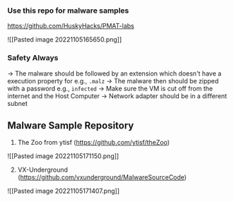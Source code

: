 ### Use this repo for malware samples

https://github.com/HuskyHacks/PMAT-labs

![[Pasted image 20221105165650.png]]

### Safety Always

-> The malware should be followed by an extension which doesn't have a execution property for e.g., `.malz`
-> The malware then should be zipped with a password e.g., `infected`
-> Make sure the VM is cut off from the internet and the Host Computer
-> Network adapter should be in a different subnet

## Malware Sample Repository

1. The Zoo from ytisf (https://github.com/ytisf/theZoo)

 ![[Pasted image 20221105171150.png]]

2.  VX-Underground (https://github.com/vxunderground/MalwareSourceCode)

 ![[Pasted image 20221105171407.png]]
 